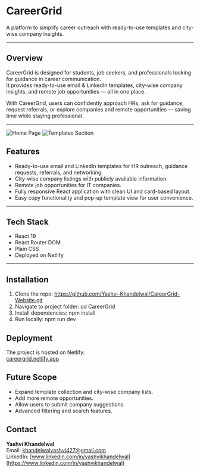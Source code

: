 # CareerGrid
A platform to simplify career outreach with ready-to-use templates and city-wise company insights.

---

## Overview
CareerGrid is designed for students, job seekers, and professionals looking for guidance in career communication.  
It provides ready-to-use email & LinkedIn templates, city-wise company insights, and remote job opportunities — all in one place.  

With CareerGrid, users can confidently approach HRs, ask for guidance, request referrals, or explore companies and remote opportunities — saving time while staying professional.

---

![Home Page](public/home.png)
![Templates Section](public/templates.png)


## Features
- Ready-to-use email and LinkedIn templates for HR outreach, guidance requests, referrals, and networking.
- City-wise company listings with publicly available information.
- Remote job opportunities for IT companies.
- Fully responsive React application with clean UI and card-based layout.
- Easy copy functionality and pop-up template view for user convenience.

---

## Tech Stack
- React 19
- React Router DOM
- Plain CSS
- Deployed on Netlify

---

## Installation

1. Clone the repo:
  https://github.com/Yashvi-Khandelwal/CareerGrid-Website.git
2. Navigate to project folder:
   cd CareerGrid
3. Install dependencies:
   npm install
4. Run locally:
   npm run dev

## Deployment
The project is hosted on Netlify:  
[careergrid.netlify.app](https://careergrid.netlify.app)

## Future Scope
- Expand template collection and city-wise company lists.
- Add more remote opportunities.
- Allow users to submit company suggestions.
- Advanced filtering and search features.

## Contact
**Yashvi Khandelwal**  
Email: [khandelwalyashvi427@gmail.com](mailto:khandelwalyashvi427@gmail.com)  
LinkedIn: [www.linkedin.com/in/yashvikhandelwal](https://www.linkedin.com/in/yashvikhandelwal)



